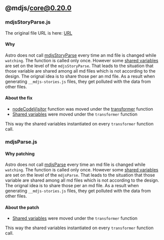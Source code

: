 ## @mdjs/core@0.20.0

### mdjsStoryParse.js

The original file URL is here: [URL](https://github.com/modernweb-dev/rocket/blob/%40mdjs/core%400.20.0/packages/mdjs-core/src/mdjsStoryParse.js)

#### Why

Astro does not call [mdjsStoryParse](https://github.com/modernweb-dev/rocket/blob/%40mdjs/core%400.20.0/packages/mdjs-core/src/mdjsStoryParse.js#L53) every time an md file is changed while `watching`. The function is called only once. However some [shared variables](https://github.com/modernweb-dev/rocket/blob/%40mdjs/core%400.20.0/packages/mdjs-core/src/mdjsStoryParse.js#L58-L59) are set on the level of the `mdjsStoryParse`. That leads to the situation that those variable are shared among all md files which is not according to the design. The orignal idea is to share those per an md file. As a result when generating `__mdjs-stories.js` files, they get polluted with the data from other files.

#### About the fix

- [nodeCodeVisitor](https://github.com/modernweb-dev/rocket/blob/%40mdjs/core%400.20.0/packages/mdjs-core/src/mdjsStoryParse.js#L68) function was moved under the [transformer](https://github.com/modernweb-dev/rocket/blob/%40mdjs/core%400.20.0/packages/mdjs-core/src/mdjsStoryParse.js#L182C18-L182C29) function
- [Shared variables](https://github.com/modernweb-dev/rocket/blob/%40mdjs/core%400.20.0/packages/mdjs-core/src/mdjsStoryParse.js#L58-L59) were moved under the `transformer` function

This way the shared variables instantiated on every `transformer` function call.

### mdjsParse.js

#### Why patching

Astro does not call [mdjsParse](https://github.com/modernweb-dev/rocket/blob/%40mdjs/core%400.20.0/packages/mdjs-core/src/mdjsParse.js#L7) every time an md file is changed while `watching`. The function is called only once. However some [shared variables](https://github.com/modernweb-dev/rocket/blob/%40mdjs/core%400.20.0/packages/mdjs-core/src/mdjsParse.js#L8) are set on the level of the `mdjsParse`. That leads to the situation that those variable are shared among all md files which is not according to the design. The orignal idea is to share those per an md file. As a result when generating `__mdjs-stories.js` files, they get polluted with the data from other files.

#### About the patch

- [Shared variables](https://github.com/modernweb-dev/rocket/blob/%40mdjs/core%400.20.0/packages/mdjs-core/src/mdjsParse.js#L8) were moved under the `transformer` function

This way the shared variables instantiated on every `transformer` function call.
